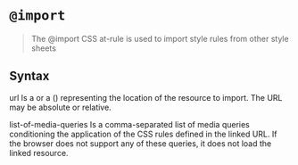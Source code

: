 # `@import`

> The @import CSS at-rule is used to import style rules from other style sheets

## Syntax

url
Is a <string> or a <url>() representing the location of the resource to import. The URL may be absolute or relative.

list-of-media-queries
Is a comma-separated list of media queries conditioning the application of the CSS rules defined in the linked URL. If the browser does not support any of these queries, it does not load the linked resource.